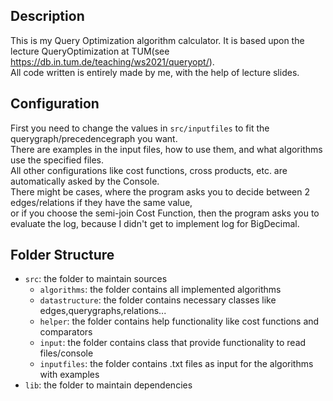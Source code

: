 ## Description

This is my Query Optimization algorithm calculator. It is based upon the lecture QueryOptimization at TUM(see https://db.in.tum.de/teaching/ws2021/queryopt/).  
All code written is entirely made by me, with the help of lecture slides.  

## Configuration

First you need to change the values in `src/inputfiles` to fit the querygraph/precedencegraph you want.  
There are examples in the input files, how to use them, and what algorithms use the specified files.  
All other configurations like cost functions, cross products, etc. are automatically asked by the Console.  
There might be cases, where the program asks you to decide between 2 edges/relations if they have the same value,  
or if you choose the semi-join Cost Function, then the program asks you to evaluate the log, because I didn't get to implement log for BigDecimal.  

## Folder Structure

- `src`: the folder to maintain sources
  - `algorithms`: the folder contains all implemented algorithms
  - `datastructure`: the folder contains necessary classes like edges,querygraphs,relations...
  - `helper`: the folder contains help functionality like cost functions and comparators
  - `input`: the folder contains class that provide functionality to read files/console
  - `inputfiles`: the folder contains .txt files as input for the algorithms with examples
- `lib`: the folder to maintain dependencies


